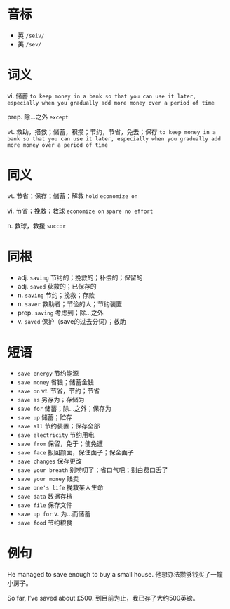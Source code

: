 # 音标

- 英 `/seiv/`
- 美 `/sev/`

# 词义

vi. 储蓄
`to keep money in a bank so that you can use it later, especially when you gradually add more money over a period of time`

prep. 除…之外
`except`

vt. 救助，搭救；储蓄，积攒；节约，节省，免去；保存
`to keep money in a bank so that you can use it later, especially when you gradually add more money over a period of time`

# 同义

vt. 节省；保存；储蓄；解救
`hold` `economize on`

vi. 节省；挽救；救球
`economize on` `spare no effort`

n. 救球，救援
`succor`

# 同根

- adj. `saving` 节约的；挽救的；补偿的；保留的
- adj. `saved` 获救的；已保存的
- n. `saving` 节约；挽救；存款
- n. `saver` 救助者；节俭的人；节约装置
- prep. `saving` 考虑到；除...之外
- v. `saved` 保护（save的过去分词）；救助

# 短语

- `save energy` 节约能源
- `save money` 省钱；储蓄金钱
- `save on` vt. 节省，节约；节省
- `save as` 另存为；存储为
- `save for` 储蓄；除…之外；保存为
- `save up` 储蓄；贮存
- `save all` 节约装置；保存全部
- `save electricity` 节约用电
- `save from` 保留，免于；使免遭
- `save face` 扳回颜面，保住面子；保全面子
- `save changes` 保存更改
- `save your breath` 别唠叨了；省口气吧；别白费口舌了
- `save your money` 贱卖
- `save one's life` 挽救某人生命
- `save data` 数据存档
- `save file` 保存文件
- `save up for` v. 为...而储蓄
- `save food` 节约粮食

# 例句

He managed to save enough to buy a small house.
他想办法攒够钱买了一幢小房子。

So far, I’ve saved about £500.
到目前为止，我已存了大约500英镑。


